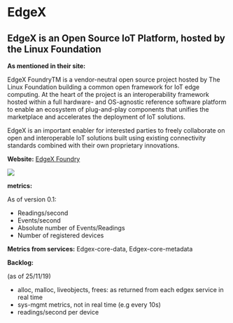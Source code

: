 
# EdgeX 

## EdgeX is an Open Source IoT Platform, hosted by the Linux Foundation 


**As mentioned in their site:**

EdgeX FoundryTM is a vendor-neutral open source project hosted by The Linux Foundation building a common open framework for IoT edge computing.  At the heart of the project is an interoperability framework hosted within a full hardware- and OS-agnostic reference software platform to enable an ecosystem of plug-and-play components that unifies the marketplace and accelerates the deployment of IoT solutions.

EdgeX is an important enabler for interested parties to freely collaborate on open and interoperable IoT solutions built using existing connectivity standards combined with their own proprietary innovations.



**Website:** [EdgeX Foundry](https://www.edgexfoundry.org/)

![](https://www.edgexfoundry.org/wp-content/uploads/sites/25/2018/09/EdgeX_PlatformArchitectureDiagram-1024x651.png)

**metrics:**

As of version 0.1:

- Readings/second
- Events/second
- Absolute number of Events/Readings
- Number of registered devices

**Metrics from services:** Edgex-core-data, Edgex-core-metadata


**Backlog:**

(as of 25/11/19)

- alloc, malloc, liveobjects, frees: as returned from each edgex service in real time
- sys-mgmt metrics, not in real time (e.g every 10s)
-  readings/second per device


